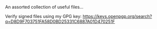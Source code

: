 An assorted collection of useful files...

Verify signed files using my GPG key: https://keys.openpgp.org/search?q=D8D9F703751FA58D0BD25331C6887A01D470251F
